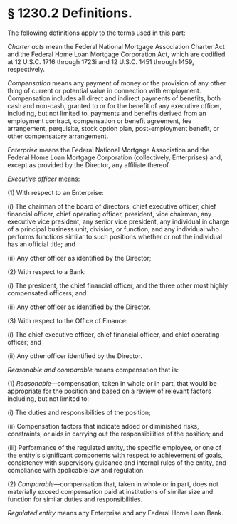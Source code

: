 # § 1230.2   Definitions.

The following definitions apply to the terms used in this part:


*Charter acts* mean the Federal National Mortgage Association Charter Act and the Federal Home Loan Mortgage Corporation Act, which are codified at 12 U.S.C. 1716 through 1723i and 12 U.S.C. 1451 through 1459, respectively.


*Compensation* means any payment of money or the provision of any other thing of current or potential value in connection with employment. Compensation includes all direct and indirect payments of benefits, both cash and non-cash, granted to or for the benefit of any executive officer, including, but not limited to, payments and benefits derived from an employment contract, compensation or benefit agreement, fee arrangement, perquisite, stock option plan, post-employment benefit, or other compensatory arrangement.


*Enterprise* means the Federal National Mortgage Association and the Federal Home Loan Mortgage Corporation (collectively, Enterprises) and, except as provided by the Director, any affiliate thereof.


*Executive officer* means:


(1) With respect to an Enterprise:


(i) The chairman of the board of directors, chief executive officer, chief financial officer, chief operating officer, president, vice chairman, any executive vice president, any senior vice president, any individual in charge of a principal business unit, division, or function, and any individual who performs functions similar to such positions whether or not the individual has an official title; and


(ii) Any other officer as identified by the Director;


(2) With respect to a Bank:


(i) The president, the chief financial officer, and the three other most highly compensated officers; and


(ii) Any other officer as identified by the Director.


(3) With respect to the Office of Finance:


(i) The chief executive officer, chief financial officer, and chief operating officer; and


(ii) Any other officer identified by the Director.


*Reasonable and comparable* means compensation that is:


(1) *Reasonable*—compensation, taken in whole or in part, that would be appropriate for the position and based on a review of relevant factors including, but not limited to:


(i) The duties and responsibilities of the position;


(ii) Compensation factors that indicate added or diminished risks, constraints, or aids in carrying out the responsibilities of the position; and


(iii) Performance of the regulated entity, the specific employee, or one of the entity's significant components with respect to achievement of goals, consistency with supervisory guidance and internal rules of the entity, and compliance with applicable law and regulation.


(2) *Comparable*—compensation that, taken in whole or in part, does not materially exceed compensation paid at institutions of similar size and function for similar duties and responsibilities.


*Regulated entity* means any Enterprise and any Federal Home Loan Bank.





